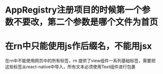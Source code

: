 
# AppRegistry注册项目的时候第一个参数不要改，第二个参数是哪个文件为首页
# 在rn中只能使用js作后缀名，不能用jsx
 在rn中不能使用网页中的所有标签，rn 提供了view组件一系列基础标签，需要把这些标签从react-native中导入，所有文本必须使用Text组件进行包裹